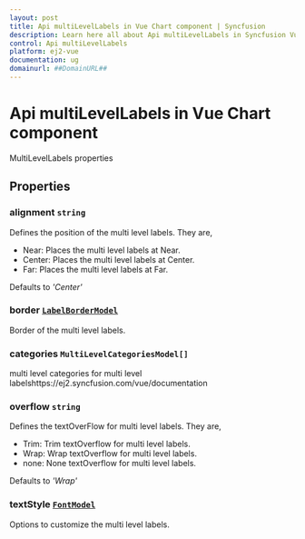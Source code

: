 ```yaml
---
layout: post
title: Api multiLevelLabels in Vue Chart component | Syncfusion
description: Learn here all about Api multiLevelLabels in Syncfusion Vue Chart component of Syncfusion Essential JS 2 and more.
control: Api multiLevelLabels 
platform: ej2-vue
documentation: ug
domainurl: ##DomainURL##
---
```


# Api multiLevelLabels in Vue Chart component

MultiLevelLabels properties

## Properties

### alignment `string`

Defines the position of the multi level labels. They are,
* Near: Places the multi level labels at Near.
* Center: Places the multi level labels at Center.
* Far: Places the multi level labels at Far.

Defaults to *'Center'*

### border [`LabelBorderModel`](https://ej2.syncfusion.com/vue/documentation/api-labelBorderModel.html)

Border of the multi level labels.

### categories `MultiLevelCategoriesModel[]`

multi level categories for multi level labelshttps://ej2.syncfusion.com/vue/documentation

### overflow `string`

Defines the textOverFlow for multi level labels. They are,
* Trim: Trim textOverflow for multi level labels.
* Wrap: Wrap textOverflow for multi level labels.
* none: None textOverflow for multi level labels.

Defaults to *'Wrap'*

### textStyle [`FontModel`](./api-fontModel.html)

Options to customize the multi level labels.
